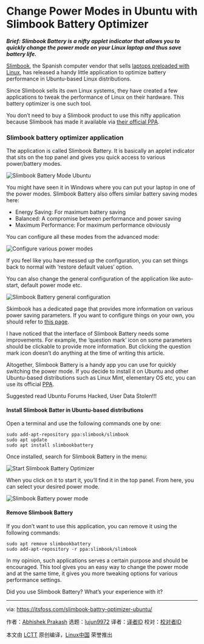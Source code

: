 [#]: collector: (lujun9972)
[#]: translator: (zhs852)
[#]: reviewer: ( )
[#]: publisher: ( )
[#]: url: ( )
[#]: subject: (Change Power Modes in Ubuntu with Slimbook Battery Optimizer)
[#]: via: (https://itsfoss.com/slimbook-battry-optimizer-ubuntu/)
[#]: author: (Abhishek Prakash https://itsfoss.com/author/abhishek/)

Change Power Modes in Ubuntu with Slimbook Battery Optimizer
======

_**Brief: Slimbook Battery is a nifty applet indicator that allows you to quickly change the power mode on your Linux laptop and thus save battery life.**_

[Slimbook][1], the Spanish computer vendor that sells [laptops preloaded with Linux][2], has released a handy little application to optimize battery performance in Ubuntu-based Linux distributions.

Since Slimbook sells its own Linux systems, they have created a few applications to tweak the performance of Linux on their hardware. This battery optimizer is one such tool.

You don’t need to buy a Slimbook product to use this nifty application because Slimbook has made it available via [their official PPA][3].

### Slimbook battery optimizer application

The application is called Slimbook Battery. It is basically an applet indicator that sits on the top panel and gives you quick access to various power/battery modes.

![Slimbook Battery Mode Ubuntu][4]

You might have seen it in Windows where you can put your laptop in one of the power modes. Slimbook Battery also offers similar battery saving modes here:

  * Energy Saving: For maximum battery saving
  * Balanced: A compromise between performance and power saving
  * Maximum Performance: For maximum performance obviously



You can configure all these modes from the advanced mode:

![Configure various power modes][5]

If you feel like you have messed up the configuration, you can set things back to normal with ‘restore default values’ option.

You can also change the general configuration of the application like auto-start, default power mode etc.

![Slimbook Battery general configuration][6]

Skimbook has a dedicated page that provides more information on various power saving parameters. If you want to configure things on your own, you should refer to [this page][7].

I have noticed that the interface of Slimbook Battery needs some improvements. For example, the ‘question mark’ icon on some parameters should be clickable to provide more information. But clicking the question mark icon doesn’t do anything at the time of writing this article.

Altogether, Slimbook Battery is a handy app you can use for quickly switching the power mode. If you decide to install it on Ubuntu and other Ubuntu-based distributions such as Linux Mint, elementary OS etc, you can use its official [PPA][8].

[][9]

Suggested read Ubuntu Forums Hacked, User Data Stolen!!!

#### Install Slimbook Batter in Ubuntu-based distributions

Open a terminal and use the following commands one by one:

```
sudo add-apt-repository ppa:slimbook/slimbook
sudo apt update
sudo apt install slimbookbattery
```

Once installed, search for Slimbook Battery in the menu:

![Start Slimbook Battery Optimizer][10]

When you click on it to start it, you’ll find it in the top panel. From here, you can select your desired power mode.

![Slimbook Battery power mode][4]

#### Remove Slimbook Battery

If you don’t want to use this application, you can remove it using the following commands:

```
sudo apt remove slimbookbattery
sudo add-apt-repository -r ppa:slimbook/slimbook
```

In my opinion, such applications serves a certain purpose and should be encouraged. This tool gives you an easy way to change the power mode and at the same time, it gives you more tweaking options for various performance settings.

Did you use Slimbook Battery? What’s your experience with it?

--------------------------------------------------------------------------------

via: https://itsfoss.com/slimbook-battry-optimizer-ubuntu/

作者：[Abhishek Prakash][a]
选题：[lujun9972][b]
译者：[译者ID](https://github.com/译者ID)
校对：[校对者ID](https://github.com/校对者ID)

本文由 [LCTT](https://github.com/LCTT/TranslateProject) 原创编译，[Linux中国](https://linux.cn/) 荣誉推出

[a]: https://itsfoss.com/author/abhishek/
[b]: https://github.com/lujun9972
[1]: https://slimbook.es/en/
[2]: https://itsfoss.com/get-linux-laptops/
[3]: https://launchpad.net/~slimbook/+archive/ubuntu/slimbook
[4]: https://i1.wp.com/itsfoss.com/wp-content/uploads/2019/05/slimbook-battery-mode-ubuntu.jpg?resize=800%2C400&ssl=1
[5]: https://i0.wp.com/itsfoss.com/wp-content/uploads/2019/05/slimbook-battery-optimizer-2.jpg?ssl=1
[6]: https://i0.wp.com/itsfoss.com/wp-content/uploads/2019/05/slimbook-battery-optimizer-1.jpg?ssl=1
[7]: https://slimbook.es/en/tutoriales/aplicaciones-slimbook/398-slimbook-battery-3-application-for-optimize-battery-of-your-laptop
[8]: https://itsfoss.com/ppa-guide/
[9]: https://itsfoss.com/ubuntu-forums-hacked-again/
[10]: https://i1.wp.com/itsfoss.com/wp-content/uploads/2019/05/slimbook-battery-optimizer.jpg?ssl=1

